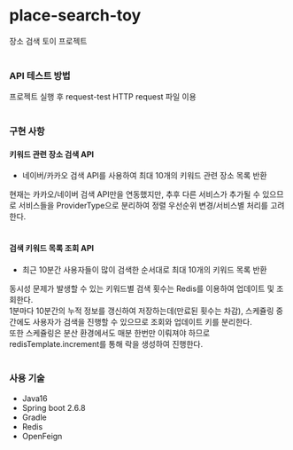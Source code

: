 # place-search-toy  

장소 검색 토이 프로젝트  
<br>  

### API 테스트 방법  
프로젝트 실행 후 request-test HTTP request 파일 이용   
<br>

### 구현 사항  
#### 키워드 관련 장소 검색 API  
- 네이버/카카오 검색 API를 사용하여 최대 10개의 키워드 관련 장소 목록 반환  

현재는 카카오/네이버 검색 API만을 연동했지만, 추후 다른 서비스가 추가될 수 있으므로 서비스들을 ProviderType으로 분리하여 정렬 우선순위 변경/서비스별 처리를 고려한다.  
<br>  

#### 검색 키워드 목록 조회 API  
* 최근 10분간 사용자들이 많이 검색한 순서대로 최대 10개의 키워드 목록 반환   

동시성 문제가 발생할 수 있는 키워드별 검색 횟수는 Redis를 이용하여 업데이트 및 조회한다.  
1분마다 10분간의 누적 정보를 갱신하여 저장하는데(만료된 횟수는 차감), 스케쥴링 중간에도 사용자가 검색을 진행할 수 있으므로 조회와 업데이트 키를 분리한다.  
또한 스케쥴링은 분산 환경에서도 매분 한번만 이뤄져야 하므로 redisTemplate.increment를 통해 락을 생성하여 진행한다.  
<br>  

### 사용 기술  
- Java16  
- Spring boot 2.6.8  
- Gradle  
- Redis  
- OpenFeign  
